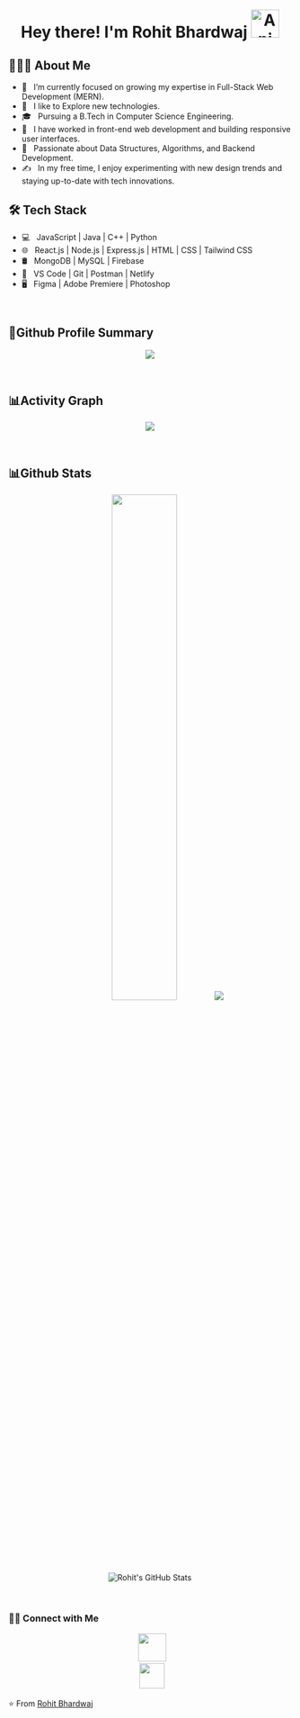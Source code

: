 <h1 align='center'> Hey there! I'm Rohit Bhardwaj
 <img src="https://iam-weijie.github.io/wave/hand-emoji.svg" alt="Animated Emoji" width="50" height="50"></h1>
<!-- <img align="right" alt="GIF" src="https://raw.githubusercontent.com/devSouvik/devSouvik/master/gif3.gif" width="500"/> -->

<h2 > 👨🏻‍💻 About Me </h2>


- 🔭 &nbsp; I’m currently focused on growing my expertise in Full-Stack Web Development (MERN).
- 🤔 &nbsp; I like to Explore new technologies.
- 🎓 &nbsp; Pursuing a B.Tech in Computer Science Engineering.
- 💼 &nbsp; I have worked in front-end web development and building responsive user interfaces.
- 🌱 &nbsp; Passionate about Data Structures, Algorithms, and Backend Development.
- ✍️ &nbsp; In my free time, I enjoy experimenting with new design trends and staying up-to-date with tech innovations.
</p>

<h2>🛠 Tech Stack</h2>

- 💻 &nbsp; JavaScript | Java | C++ | Python  
- 🌐 &nbsp; React.js | Node.js | Express.js | HTML | CSS | Tailwind CSS
- 🛢 &nbsp; MongoDB | MySQL | Firebase
- 🔧 &nbsp; VS Code | Git | Postman | Netlify
- 🖥 &nbsp; Figma | Adobe Premiere | Photoshop

<br>
<h2 align="left">📇Github Profile Summary</h2>

<p align="center">
	<img src="https://github-profile-summary-cards.vercel.app/api/cards/profile-details?username=rohit-bhardwajj&theme=dark"/>
</p>
<br>
<h2 align="left">📊Activity Graph</h2>
<p align='center'>
	<img src="https://github-readme-activity-graph.vercel.app/graph?username=rohit-bhardwajj&bg_color=151515&color=FAF9F6&line=FAF9F6&point=FAF9F6&area=true&hide_border=true)](https://github.com/rohit-bhardwajj/github-readme-activity-graph)"/>
</p>
<br>
<h2 align="left">📊Github Stats</h2>
<p align='center'>
  <img width="48%" src="https://github-readme-streak-stats.herokuapp.com/?user=rohit-bhardwajj&theme=dark" />
  <img width="" src="https://github-readme-stats.vercel.app/api/top-langs/?username=rohit-bhardwajj&theme=dark" />
</p>
<br>
<p align="center">
<img align="center" src="https://github-readme-stats.vercel.app/api?username=rohit-bhardwajj&include_all_commits=true&count_private=true&show_icons=true&line_height=20&title_color=7A7ADB&icon_color=2234AE&text_color=D3D3D3&bg_color=0,000000,130F40" alt="Rohit's GitHub Stats">
</p>

</br>





<h3> 🤝🏻 Connect with Me </h3>

<p align="center">
<!-- &nbsp; <a href="https://twitter.com/your_twitter_handle" target="_blank" rel="noopener noreferrer"><img src="https://img.icons8.com/plasticine/100/000000/twitter.png" width="50" /></a>   -->
<!-- &nbsp; <a href="https://www.instagram.com/your_instagram_handle" target="_blank" rel="noopener noreferrer"><img src="https://img.icons8.com/plasticine/100/000000/instagram-new.png" width="50" /></a>   -->
&nbsp; <a href="https://www.linkedin.com/in/rohittbhardwajj/" target="_blank" rel="noopener noreferrer"><img src="https://pngimg.com/uploads/linkedIn/linkedIn_PNG27.png" width="50" /></a>
  <br>
&nbsp; <a href="mailto:rohitkumar01498@gmail.com" target="_blank" rel="noopener noreferrer"><img src="https://pngimg.com/uploads/gmail_logo/gmail_logo_PNG2.png"  width='45' /></a>
</p>

⭐️ From [Rohit Bhardwaj](https://github.com/rohit-bhardwajj)
